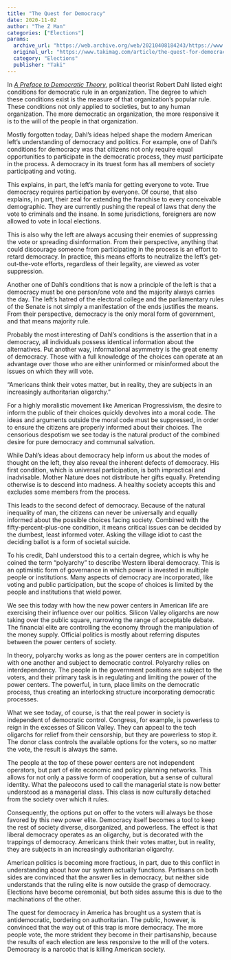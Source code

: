 ```yaml
---
title: "The Quest for Democracy"
date: 2020-11-02
author: "The Z Man"
categories: ["Elections"]
params:
  archive_url: "https://web.archive.org/web/20210408184243/https://www.takimag.com/article/the-quest-for-democracy/"
  original_url: "https://www.takimag.com/article/the-quest-for-democracy/"
  category: "Elections"
  publisher: "Taki"
---
```


In [_A Preface to Democratic Theory_](https://web.archive.org/web/20210419015900/https://www.amazon.com/Preface-Democratic-Theory-Expanded/dp/0226134342), political theorist Robert Dahl listed eight conditions for democratic rule in an organization. The degree to which these conditions exist is the measure of that organization’s popular rule. These conditions not only applied to societies, but to any human organization. The more democratic an organization, the more responsive it is to the will of the people in that organization.

Mostly forgotten today, Dahl’s ideas helped shape the modern American left’s understanding of democracy and politics. For example, one of Dahl’s conditions for democracy was that citizens not only require equal opportunities to participate in the democratic process, they _must_ participate in the process. A democracy in its truest form has all members of society participating and voting.

This explains, in part, the left’s mania for getting everyone to vote. True democracy requires participation by everyone. Of course, that also explains, in part, their zeal for extending the franchise to every conceivable demographic. They are currently pushing the repeal of laws that deny the vote to criminals and the insane. In some jurisdictions, foreigners are now allowed to vote in local elections.

This is also why the left are always accusing their enemies of suppressing the vote or spreading disinformation. From their perspective, anything that could discourage someone from participating in the process is an effort to retard democracy. In practice, this means efforts to neutralize the left’s get-out-the-vote efforts, regardless of their legality, are viewed as voter suppression.

Another one of Dahl’s conditions that is now a principle of the left is that a democracy must be one person/one vote and the majority always carries the day. The left’s hatred of the electoral college and the parliamentary rules of the Senate is not simply a manifestation of the ends justifies the means. From their perspective, democracy is the only moral form of government, and that means majority rule.

Probably the most interesting of Dahl’s conditions is the assertion that in a democracy, all individuals possess identical information about the alternatives. Put another way, informational asymmetry is the great enemy of democracy. Those with a full knowledge of the choices can operate at an advantage over those who are either uninformed or misinformed about the issues on which they will vote.

“Americans think their votes matter, but in reality, they are subjects in an increasingly authoritarian oligarchy.”

For a highly moralistic movement like American Progressivism, the desire to inform the public of their choices quickly devolves into a moral code. The ideas and arguments outside the moral code must be suppressed, in order to ensure the citizens are properly informed about their choices. The censorious despotism we see today is the natural product of the combined desire for pure democracy and communal salvation.

While Dahl’s ideas about democracy help inform us about the modes of thought on the left, they also reveal the inherent defects of democracy. His first condition, which is universal participation, is both impractical and inadvisable. Mother Nature does not distribute her gifts equally. Pretending otherwise is to descend into madness. A healthy society accepts this and excludes some members from the process.

This leads to the second defect of democracy. Because of the natural inequality of man, the citizens can never be universally and equally informed about the possible choices facing society. Combined with the fifty-percent-plus-one condition, it means critical issues can be decided by the dumbest, least informed voter. Asking the village idiot to cast the deciding ballot is a form of societal suicide.

To his credit, Dahl understood this to a certain degree, which is why he coined the term “polyarchy” to describe Western liberal democracy. This is an optimistic form of governance in which power is invested in multiple people or institutions. Many aspects of democracy are incorporated, like voting and public participation, but the scope of choices is limited by the people and institutions that wield power.

We see this today with how the new power centers in American life are exercising their influence over our politics. Silicon Valley oligarchs are now taking over the public square, narrowing the range of acceptable debate. The financial elite are controlling the economy through the manipulation of the money supply. Official politics is mostly about referring disputes between the power centers of society.

In theory, polyarchy works as long as the power centers are in competition with one another and subject to democratic control. Polyarchy relies on interdependency. The people in the government positions are subject to the voters, and their primary task is in regulating and limiting the power of the power centers. The powerful, in turn, place limits on the democratic process, thus creating an interlocking structure incorporating democratic processes.

What we see today, of course, is that the real power in society is independent of democratic control. Congress, for example, is powerless to reign in the excesses of Silicon Valley. They can appeal to the tech oligarchs for relief from their censorship, but they are powerless to stop it. The donor class controls the available options for the voters, so no matter the vote, the result is always the same.

The people at the top of these power centers are not independent operators, but part of elite economic and policy planning networks. This allows for not only a passive form of cooperation, but a sense of cultural identity. What the paleocons used to call the managerial state is now better understood as a managerial class. This class is now culturally detached from the society over which it rules.

Consequently, the options put on offer to the voters will always be those favored by this new power elite. Democracy itself becomes a tool to keep the rest of society diverse, disorganized, and powerless. The effect is that liberal democracy operates as an oligarchy, but is decorated with the trappings of democracy. Americans think their votes matter, but in reality, they are subjects in an increasingly authoritarian oligarchy.

American politics is becoming more fractious, in part, due to this conflict in understanding about how our system actually functions. Partisans on both sides are convinced that the answer lies in democracy, but neither side understands that the ruling elite is now outside the grasp of democracy. Elections have become ceremonial, but both sides assume this is due to the machinations of the other.

The quest for democracy in America has brought us a system that is antidemocratic, bordering on authoritarian. The public, however, is convinced that the way out of this trap is more democracy. The more people vote, the more strident they become in their partisanship, because the results of each election are less responsive to the will of the voters. Democracy is a narcotic that is killing American society.
